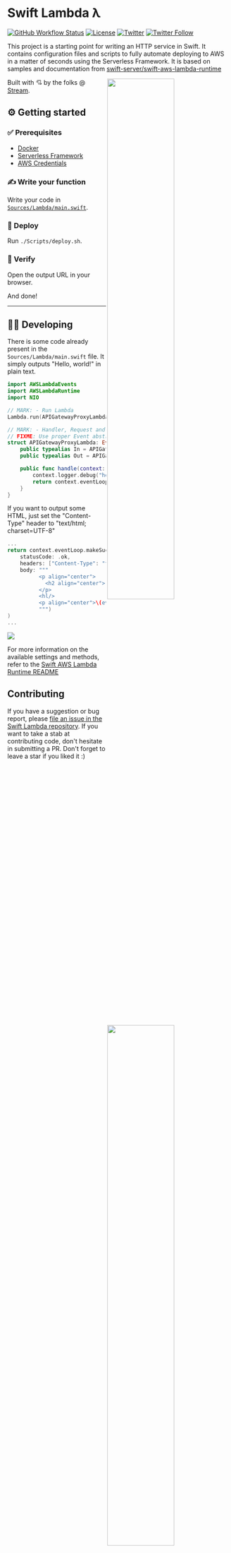 # Swift Lambda λ
[![GitHub Workflow Status](https://img.shields.io/github/workflow/status/getstream/swift-lambda/Swift)](https://github.com/GetStream/swift-lambda/actions?query=workflow%3ASwift)
[![License](https://img.shields.io/github/license/getstream/swift-lambda)](/LICENSE)
[![Twitter](https://img.shields.io/twitter/url?url=https%3A%2F%2Fgithub.com%2FGetStream%2Fswift-lambda)](https://twitter.com/intent/tweet?text=Wow:&url=https%3A%2F%2Fgithub.com%2FGetStream%2Fswift-lambda)
[![Twitter Follow](https://img.shields.io/twitter/follow/getstream_io?style=social)](https://twitter.com/intent/follow?screen_name=getstream_io)

This project is a starting point for writing an HTTP service in Swift. It contains configuration files and scripts to fully automate deploying to AWS in a matter of seconds using the Serverless Framework. It is based on samples and documentation from [swift-server/swift-aws-lambda-runtime](https://github.com/swift-server/swift-aws-lambda-runtime)

<img align="right" src="https://i.imgur.com/dSz1pYT.png" width="55%" />
<img align="right" src="https://i.imgur.com/FocTSMk.png" width="55%" />

Built with 💘 by the folks @ [Stream](https://getstream.io).

## ⚙️ Getting started

### ✅ Prerequisites
- [Docker](https://docs.docker.com/docker-for-mac/install/)
- [Serverless Framework](https://www.serverless.com/framework/docs/getting-started/)
- [AWS Credentials](https://www.serverless.com/framework/docs/providers/aws/guide/credentials/)

### ✍️ Write your function

Write your code in [`Sources/Lambda/main.swift`](Sources/Lambda/main.swift).

### 🚀 Deploy

Run `./Scripts/deploy.sh`.

### 🔎 Verify

Open the output URL in your browser.

And done!

<hr />

## 👩‍💻 Developing

There is some code already present in the `Sources/Lambda/main.swift` file. It simply outputs "Hello, world!" in plain text.

```swift
import AWSLambdaEvents
import AWSLambdaRuntime
import NIO

// MARK: - Run Lambda
Lambda.run(APIGatewayProxyLambda())

// MARK: - Handler, Request and Response
// FIXME: Use proper Event abstractions once added to AWSLambdaRuntime
struct APIGatewayProxyLambda: EventLoopLambdaHandler {
    public typealias In = APIGateway.Request
    public typealias Out = APIGateway.Response

    public func handle(context: Lambda.Context, event: APIGateway.Request) -> EventLoopFuture<APIGateway.Response> {
        context.logger.debug("hello, api gateway!")
        return context.eventLoop.makeSucceededFuture(APIGateway.Response(statusCode: .ok, body: "Hello, world!"))
    }
}
```

If you want to output some HTML, just set the "Content-Type" header to "text/html; charset=UTF-8"

```swift
...
return context.eventLoop.makeSucceededFuture(APIGateway.Response(
    statusCode: .ok,
    headers: ["Content-Type": "text/html; charset=UTF-8"],
    body: """
          <p align="center">
            <h2 align="center"> Hello, world! From Swift 5.2 💘 </h2>
          </p>
          <hl/>
          <p align="center">\(event.requestContext.identity.userAgent ?? "")</p>
          """)
)
...
```

![](https://i.imgur.com/CBWG1vG.png)

For more information on the available settings and methods, refer to the [Swift AWS Lambda Runtime README](https://github.com/swift-server/swift-aws-lambda-runtime)

## Contributing

If you have a suggestion or bug report, please [file an issue in the Swift Lambda repository](https://github.com/GetStream/swift-lambda/issues/new). If you want to take a stab at contributing code, don't hesitate in submitting a PR.  Don't forget to leave a star if you liked it :)
